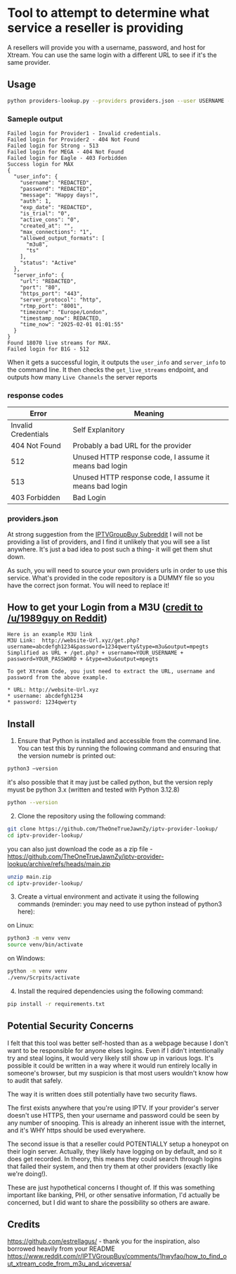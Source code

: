 # Tool to attempt to determine what service a reseller is providing

A resellers will provide you with a username, password, and host for Xtream. 
You can use the same login with a different URL to see if it's the same provider.


## Usage

```bash
python providers-lookup.py --providers providers.json --user USERNAME --pw PASSWORD
```

### Sameple output

```
Failed login for Provider1 - Invalid credentials.
Failed login for Provider2 - 404 Not Found
Failed login for Strong - 513
Failed login for MEGA - 404 Not Found
Failed login for Eagle - 403 Forbidden
Success login for MAX
{
  "user_info": {
    "username": "REDACTED",
    "password": "REDACTED",
    "message": "Happy days!",
    "auth": 1,
    "exp_date": "REDACTED",
    "is_trial": "0",
    "active_cons": "0",
    "created_at": "",
    "max_connections": "1",
    "allowed_output_formats": [
      "m3u8",
      "ts"
    ],
    "status": "Active"
  },
  "server_info": {
    "url": "REDACTED",
    "port": "80",
    "https_port": "443",
    "server_protocol": "http",
    "rtmp_port": "8001",
    "timezone": "Europe/London",
    "timestamp_now": REDACTED,
    "time_now": "2025-02-01 01:01:55"
  }
}
Found 18070 live streams for MAX.
Failed login for B1G - 512
```


When it gets a successful login, it outputs the `user_info` and `server_info` to the command line. 
It then checks the `get_live_streams` endpoint, and outputs how many `Live Channels` the server reports

### response codes

|  Error | Meaning  |
| ------------ | ------------ |
| Invalid Credentials  | Self Explanitory |
| 404 Not Found | Probably a bad URL for the provider |
|512|Unused HTTP response code, I assume it means bad login | 
|513|Unused HTTP response code, I assume it means bad login | 
|403 Forbidden| Bad Login|


### providers.json

At strong suggestion from the [IPTVGroupBuy Subreddit](https://www.reddit.com/r/IPTVGroupBuy) I will not be providing a list of providers, and I find it unlikely that you will see a list anywhere. It's just a bad idea to post such a thing- it will get them shut down.

As such, you will need to source your own providers urls in order to use this service. What's provided in the code repository is a DUMMY file so you have the correct json format. You will need to replace it!

## How to get your Login from a M3U ([credit to /u/1989guy on Reddit](https://www.reddit.com/r/IPTVGroupBuy/comments/1hwyfao/how_to_find_out_xtream_code_from_m3u_and_viceversa/))

```
Here is an example M3U link
M3U Link:  http://website-Url.xyz/get.php?username=abcdefgh1234&password=1234qwerty&type=m3u&output=mpegts
Simplified as URL + /get.php? + username=YOUR_USERNAME + password=YOUR_PASSWORD + &type=m3u&output=mpegts

To get Xtream Code, you just need to extract the URL, username and password from the above example.

* URL: http://website-Url.xyz
* username: abcdefgh1234
* password: 1234qwerty
```


## Install

1. Ensure that Python is installed and accessible from the command line. You can test this by running the following command and ensuring that the version numebr is printed out:

```bash
python3 —version
```

it's also possible that it may just be called python, but the version reply myust be python 3.x (written and tested with Python 3.12.8)

```bash
python --version
```

2. Clone the repository using the following command:

```bash
git clone https://github.com/TheOneTrueJawnZy/iptv-provider-lookup/
cd iptv-provider-lookup/
```

you can also just download the code as a zip file - https://github.com/TheOneTrueJawnZy/iptv-provider-lookup/archive/refs/heads/main.zip

```bash
unzip main.zip
cd iptv-provider-lookup/
```

3. Create a virtual environment and activate it using the following commands (reminder: you may need to use python instead of python3 here):

on Linux:
```bash
python3 -m venv venv
source venv/bin/activate
```

on Windows:
```bash
python -m venv venv
./venv/Scrpits/activate
```

4. Install the required dependencies using the following command:

```bash
pip install -r requirements.txt
```



## Potential Security Concerns

I felt that this tool was better self-hosted than as a webpage because I don't want to be responsible for anyone elses logins. Even if I didn't intentionally try and steal logins, it would very likely still show up in various logs. It's possible it could be written in a way where it would run entirely locally in someone's browser, but my suspicion is that most users wouldn't know how to audit that safely.

The way it is written does still potentially have two security flaws.

The first exists anywhere that you're using IPTV. If your provider's server doesn't use HTTPS, then your username and password could be seen by any number of snooping. This is already an inherent issue with the internet, and it's WHY https should be used everywhere.

The second issue is that a reseller could POTENTIALLY setup a honeypot on their login server. Actually, they likely have logging on by default, and so it does get recorded. In theory, this means they could search through logins that failed their system, and then try them at other providers (exactly like we're doing!).


These are just hypothetical concerns I thought of. If this was something important like banking, PHI, or other sensative information, I'd actually be concerned, but I did want to share the possibility so others are aware.

## Credits
https://github.com/estrellagus/ - thank you for the inspiration, also borrowed heavily from your README
https://www.reddit.com/r/IPTVGroupBuy/comments/1hwyfao/how_to_find_out_xtream_code_from_m3u_and_viceversa/
